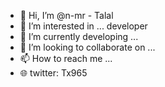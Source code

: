 - 👋 Hi, I’m @n-mr - Talal 
- 👀 I’m interested in ... developer 
- 🌱 I’m currently developing ... 
- 💞️ I’m looking to collaborate on ... 
- 📫 How to reach me ... 
- 🌐 twitter: Tx965 
